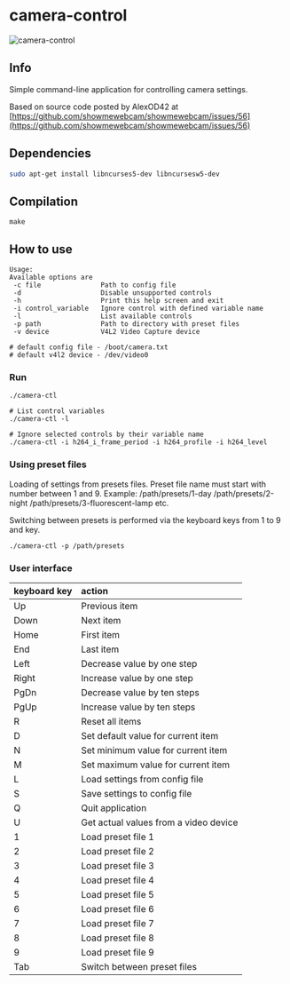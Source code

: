 # camera-control

![camera-control](camera-control.png)

## Info
Simple command-line application for controlling camera settings.

Based on source code posted by AlexOD42 at [https://github.com/showmewebcam/showmewebcam/issues/56](https://github.com/showmewebcam/showmewebcam/issues/56)


## Dependencies
```sh
sudo apt-get install libncurses5-dev libncursesw5-dev 
```

## Compilation
```
make
```

## How to use
```
Usage: 
Available options are
 -c file               Path to config file
 -d                    Disable unsupported controls
 -h                    Print this help screen and exit
 -i control_variable   Ignore control with defined variable name
 -l                    List available controls
 -p path               Path to directory with preset files
 -v device             V4L2 Video Capture device

# default config file - /boot/camera.txt
# default v4l2 device - /dev/video0
```

### Run
```
./camera-ctl

# List control variables
./camera-ctl -l

# Ignore selected controls by their variable name
./camera-ctl -i h264_i_frame_period -i h264_profile -i h264_level

```

### Using preset files
Loading of settings from presets files. Preset file name must start with number between 1 and 9.
Example:
/path/presets/1-day
/path/presets/2-night
/path/presets/3-fluorescent-lamp
etc.

Switching between presets is performed via the keyboard keys from 1 to 9 and <tab> key.

```
./camera-ctl -p /path/presets
```

### User interface
|keyboard key|action|
|:-----------|:-----|
|Up|Previous item|
|Down|Next item|
|Home|First item|
|End|Last item|
|Left|Decrease value by one step|
|Right|Increase value by one step|
|PgDn|Decrease value by ten steps|
|PgUp|Increase value by ten steps|
|R|Reset all items|
|D|Set default value for current item|
|N|Set minimum value for current item|
|M|Set maximum value for current item|
|L|Load settings from config file|
|S|Save settings to config file|
|Q|Quit application|
|U|Get actual values from a video device|
|1|Load preset file 1|
|2|Load preset file 2|
|3|Load preset file 3|
|4|Load preset file 4|
|5|Load preset file 5|
|6|Load preset file 6|
|7|Load preset file 7|
|8|Load preset file 8|
|9|Load preset file 9|
|Tab|Switch between preset files|
